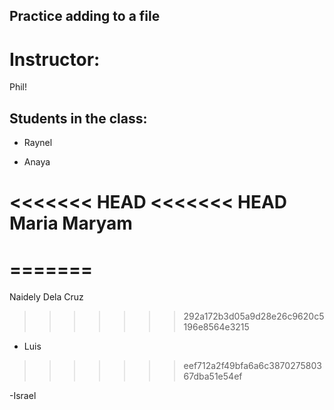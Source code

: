 ## Practice adding to a file

# Instructor:
Phil!

## Students in the class:
- Raynel

- Anaya

<<<<<<< HEAD
<<<<<<< HEAD
Maria Maryam
=======
=======
=======
Naidely Dela Cruz

>>>>>>> 292a172b3d05a9d28e26c9620c5196e8564e3215
- Luis
>>>>>>> eef712a2f49bfa6a6c387027580367dba51e54ef

-Israel


